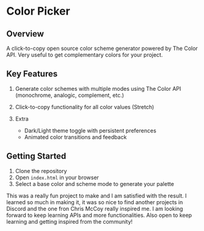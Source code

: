 # Color Picker

## Overview
A click-to-copy open source color scheme generator powered by The Color API. Very useful to get complementary colors for your project. 
## Key Features
1. Generate color schemes with multiple modes using The Color API (monochrome, analogic, complement, etc.)

2.  Click-to-copy functionality for all color values (Stretch)

3. Extra
    - Dark/Light theme toggle with persistent preferences 
    - Animated color transitions and feedback

## Getting Started
1. Clone the repository
2. Open `index.html` in your browser
3. Select a base color and scheme mode to generate your palette



This was a really fun project to make and I am satisfied with the result. I learned so much in making it, it was so nice to find another projects in Discord and the one fron Chris McCoy really inspired me.
I am looking forward to keep learning APIs and more functionalities. Also open to keep learning and getting inspired from the community! 

